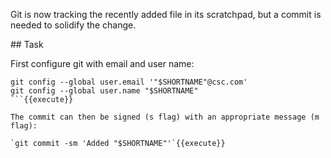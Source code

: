 Git is now tracking the recently added file in its scratchpad, but a commit is needed to solidify the change.

## Task

First configure git with email and user name:

```
git config --global user.email '"$SHORTNAME"@csc.com'
git config --global user.name "$SHORTNAME"
```{{execute}}

The commit can then be signed (s flag) with an appropriate message (m flag):

`git commit -sm 'Added "$SHORTNAME"'`{{execute}}
